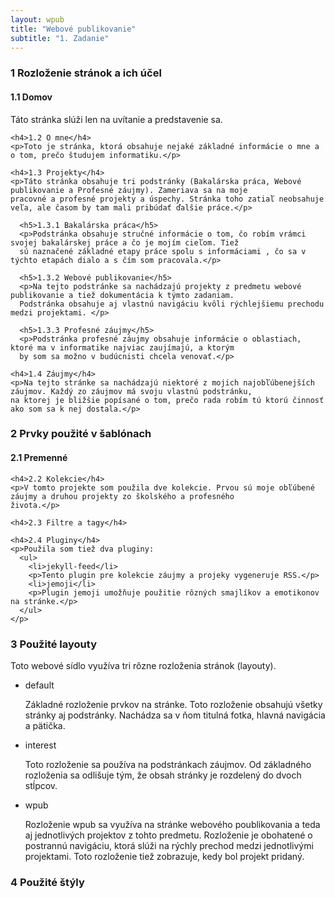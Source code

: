 ```yaml
---
layout: wpub
title: "Webové publikovanie"
subtitle: "1. Zadanie"
---
```


<section class="doc">
  <h3>1 Rozloženie stránok a ich účel</h3>
    <h4>1.1 Domov</h4>
    <p>Táto stránka slúži len na uvítanie a predstavenie sa.</p>

    <h4>1.2 O mne</h4>
    <p>Toto je stránka, ktorá obsahuje nejaké základné informácie o mne a o tom, prečo študujem informatiku.</p>

    <h4>1.3 Projekty</h4>
    <p>Táto stránka obsahuje tri podstránky (Bakalárska práca, Webové publikovanie a Profesné záujmy). Zameriava sa na moje
    pracovné a profesné projekty a úspechy. Stránka toho zatiaľ neobsahuje veľa, ale časom by tam mali pribúdať ďalšie práce.</p>

      <h5>1.3.1 Bakalárska práca</h5>
      <p>Podstránka obsahuje stručné informácie o tom, čo robím vrámci svojej bakalárskej práce a čo je mojím cieľom. Tiež
      sú naznačené základné etapy práce spolu s informáciami , čo sa v týchto etapách dialo a s čím som pracovala.</p>

      <h5>1.3.2 Webové publikovanie</h5>
      <p>Na tejto podstránke sa nachádzajú projekty z predmetu webové publikovanie a tiež dokumentácia k týmto zadaniam.
      Podstránka obsahuje aj vlastnú navigáciu kvôli rýchlejšiemu prechodu medzi projektami. </p>

      <h5>1.3.3 Profesné záujmy</h5>
      <p>Podstránka profesné záujmy obsahuje informácie o oblastiach, ktoré ma v informatike najviac zaujímajú, a ktorým
      by som sa možno v budúcnisti chcela venovať.</p>

    <h4>1.4 Záujmy</h4>
    <p>Na tejto stránke sa nachádzajú niektoré z mojich najobľúbenejších záujmov. Každý zo záujmov má svoju vlastnú podstránku,
    na ktorej je bližšie popísané o tom, prečo rada robím tú ktorú činnosť ako som sa k nej dostala.</p>

  <h3>2 Prvky použité v šablónach</h3>
    <h4>2.1 Premenné</h4>

    <h4>2.2 Kolekcie</h4>
    <p>V tomto projekte som použila dve kolekcie. Prvou sú moje obľúbené záujmy a druhou projekty zo školského a profesného
    života.</p>

    <h4>2.3 Filtre a tagy</h4>

    <h4>2.4 Pluginy</h4>
    <p>Použila som tiež dva pluginy:
      <ul>
        <li>jekyll-feed</li>
        <p>Tento plugin pre kolekcie záujmy a projeky vygeneruje RSS.</p>
        <li>jemoji</li>
        <p>Plugin jemoji umožňuje použitie rôzných smajlíkov a emotikonov na stránke.</p>
      </ul>
    </p>

  <h3>3 Použité layouty</h3>
  <p>Toto webové sídlo využíva tri rôzne rozloženia stránok (layouty). </p>

  <ul>
    <li>default</li>
    <p>Základné rozloženie prvkov na stránke. Toto rozloženie obsahujú všetky stránky aj podstránky. Nachádza sa v ňom titulná
    fotka, hlavná navigácia a pätička.</p>
    <li>interest</li>
    <p>Toto rozloženie sa používa na podstránkach záujmov. Od základného rozloženia sa odlišuje tým, že obsah stránky je
    rozdelený do dvoch stĺpcov.</p>
    <li>wpub</li>
    <p>Rozloženie wpub sa využíva na stránke webového poublikovania a teda aj jednotlivých projektov z tohto predmetu. Rozloženie
    je obohatené o postrannú navigáciu, ktorá slúži na rýchly prechod medzi jednotlivými projektami. Toto rozloženie tiež
    zobrazuje, kedy bol projekt pridaný.</p>
  </ul>

  <h3>4 Použité štýly</h3>

</section>
